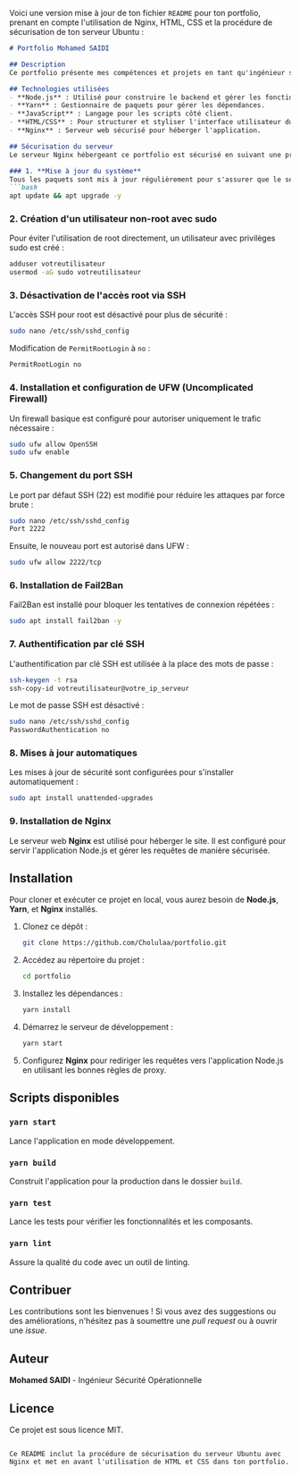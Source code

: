 Voici une version mise à jour de ton fichier `README` pour ton portfolio, prenant en compte l'utilisation de Nginx, HTML, CSS et la procédure de sécurisation de ton serveur Ubuntu :

```markdown
# Portfolio Mohamed SAIDI

## Description
Ce portfolio présente mes compétences et projets en tant qu'ingénieur sécurité opérationnelle avec plus de 3 ans d'expérience. Vous y trouverez des exemples de mes réalisations dans le domaine de la cybersécurité, de l'automatisation des processus et de l'intégration de l'intelligence artificielle dans les environnements professionnels. Je m'intéresse également à la photographie et aux sports, qui sont mes passions en dehors de la sécurité informatique.

## Technologies utilisées
- **Node.js** : Utilisé pour construire le backend et gérer les fonctionnalités serveur.
- **Yarn** : Gestionnaire de paquets pour gérer les dépendances.
- **JavaScript** : Langage pour les scripts côté client.
- **HTML/CSS** : Pour structurer et styliser l'interface utilisateur du portfolio.
- **Nginx** : Serveur web sécurisé pour héberger l'application.

## Sécurisation du serveur
Le serveur Nginx hébergeant ce portfolio est sécurisé en suivant une procédure rigoureuse appliquée sur une machine Ubuntu. Voici un résumé des étapes de sécurisation :

### 1. **Mise à jour du système**
Tous les paquets sont mis à jour régulièrement pour s'assurer que le serveur est protégé contre les vulnérabilités :
```bash
apt update && apt upgrade -y
```

### 2. **Création d'un utilisateur non-root avec sudo**
Pour éviter l'utilisation de root directement, un utilisateur avec privilèges sudo est créé :
```bash
adduser votreutilisateur
usermod -aG sudo votreutilisateur
```

### 3. **Désactivation de l'accès root via SSH**
L'accès SSH pour root est désactivé pour plus de sécurité :
```bash
sudo nano /etc/ssh/sshd_config
```
Modification de `PermitRootLogin` à `no` :
```bash
PermitRootLogin no
```

### 4. **Installation et configuration de UFW (Uncomplicated Firewall)**
Un firewall basique est configuré pour autoriser uniquement le trafic nécessaire :
```bash
sudo ufw allow OpenSSH
sudo ufw enable
```

### 5. **Changement du port SSH**
Le port par défaut SSH (22) est modifié pour réduire les attaques par force brute :
```bash
sudo nano /etc/ssh/sshd_config
Port 2222
```
Ensuite, le nouveau port est autorisé dans UFW :
```bash
sudo ufw allow 2222/tcp
```

### 6. **Installation de Fail2Ban**
Fail2Ban est installé pour bloquer les tentatives de connexion répétées :
```bash
sudo apt install fail2ban -y
```

### 7. **Authentification par clé SSH**
L'authentification par clé SSH est utilisée à la place des mots de passe :
```bash
ssh-keygen -t rsa
ssh-copy-id votreutilisateur@votre_ip_serveur
```
Le mot de passe SSH est désactivé :
```bash
sudo nano /etc/ssh/sshd_config
PasswordAuthentication no
```

### 8. **Mises à jour automatiques**
Les mises à jour de sécurité sont configurées pour s'installer automatiquement :
```bash
sudo apt install unattended-upgrades
```

### 9. **Installation de Nginx**
Le serveur web **Nginx** est utilisé pour héberger le site. Il est configuré pour servir l'application Node.js et gérer les requêtes de manière sécurisée.

## Installation
Pour cloner et exécuter ce projet en local, vous aurez besoin de **Node.js**, **Yarn**, et **Nginx** installés.

1. Clonez ce dépôt :
   ```bash
   git clone https://github.com/Cholulaa/portfolio.git
   ```

2. Accédez au répertoire du projet :
   ```bash
   cd portfolio
   ```

3. Installez les dépendances :
   ```bash
   yarn install
   ```

4. Démarrez le serveur de développement :
   ```bash
   yarn start
   ```

5. Configurez **Nginx** pour rediriger les requêtes vers l'application Node.js en utilisant les bonnes règles de proxy.

## Scripts disponibles
### `yarn start`
Lance l'application en mode développement.

### `yarn build`
Construit l'application pour la production dans le dossier `build`.

### `yarn test`
Lance les tests pour vérifier les fonctionnalités et les composants.

### `yarn lint`
Assure la qualité du code avec un outil de linting.

## Contribuer
Les contributions sont les bienvenues ! Si vous avez des suggestions ou des améliorations, n'hésitez pas à soumettre une *pull request* ou à ouvrir une *issue*.

## Auteur
**Mohamed SAIDI** - Ingénieur Sécurité Opérationnelle

## Licence
Ce projet est sous licence MIT.
```

Ce README inclut la procédure de sécurisation du serveur Ubuntu avec Nginx et met en avant l'utilisation de HTML et CSS dans ton portfolio.
